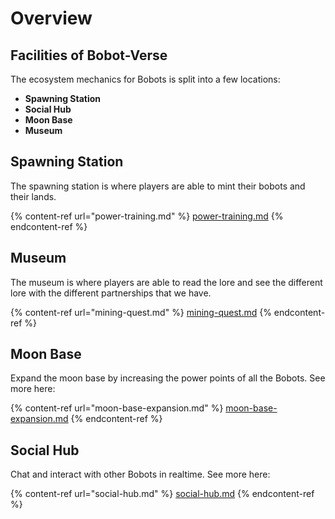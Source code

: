 # Overview

## Facilities of Bobot-Verse

The ecosystem mechanics for Bobots is split into a few locations:

* **Spawning Station**&#x20;
* **Social Hub**
* **Moon Base**
* **Museum**

## Spawning Station

The spawning station is where players are able to mint their bobots and their lands.&#x20;

{% content-ref url="power-training.md" %}
[power-training.md](power-training.md)
{% endcontent-ref %}

## Museum

The museum is where players are able to read the lore and see the different lore with the different partnerships that we have. &#x20;

{% content-ref url="mining-quest.md" %}
[mining-quest.md](mining-quest.md)
{% endcontent-ref %}

## Moon Base

Expand the moon base by increasing the power points of all the Bobots. See more here:

{% content-ref url="moon-base-expansion.md" %}
[moon-base-expansion.md](moon-base-expansion.md)
{% endcontent-ref %}

## **Social Hub**

Chat and interact with other Bobots in realtime. See more here:

{% content-ref url="social-hub.md" %}
[social-hub.md](social-hub.md)
{% endcontent-ref %}
